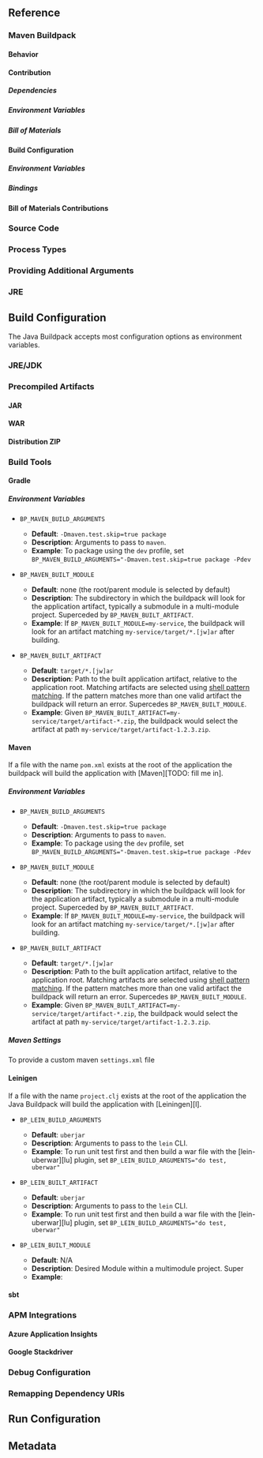 ## Reference
### Maven Buildpack
#### Behavior
#### Contribution
##### Dependencies
##### Environment Variables
##### Bill of Materials
#### Build Configuration
##### Environment Variables
##### Bindings
#### Bill of Materials Contributions





### Source Code

### Process Types


### Providing Additional Arguments

### JRE

## Build Configuration

The Java Buildpack accepts most configuration options as environment variables.

### JRE/JDK
### Precompiled Artifacts

#### JAR

#### WAR

#### Distribution ZIP

### Build Tools

#### Gradle

##### Environment Variables
* `BP_MAVEN_BUILD_ARGUMENTS`
    * **Default**: `-Dmaven.test.skip=true package`
    * **Description**: Arguments to pass to `maven`.
    * **Example**: To package using the `dev` profile, set `BP_MAVEN_BUILD_ARGUMENTS="-Dmaven.test.skip=true package -Pdev`
    
* `BP_MAVEN_BUILT_MODULE`
    * **Default**: none (the root/parent module is selected by default)
    * **Description**: The subdirectory in which the buildpack will look for the application artifact, typically a submodule in a multi-module project. Superceded by `BP_MAVEN_BUILT_ARTIFACT`.
    * **Example**: If `BP_MAVEN_BUILT_MODULE=my-service`, the buildpack will look for an artifact matching `my-service/target/*.[jw]ar` after building.
    
* `BP_MAVEN_BUILT_ARTIFACT`
    * **Default**: `target/*.[jw]ar`
    * **Description**: Path to the built application artifact, relative to the application root. Matching artifacts are selected using [shell pattern matching](https://www.gnu.org/software/bash/manual/html_node/Pattern-Matching.html#Pattern-Matching). If the pattern matches more than one valid artifact the buildpack will return an error. Supercedes `BP_MAVEN_BUILT_MODULE`.
    * **Example**: Given `BP_MAVEN_BUILT_ARTIFACT=my-service/target/artifact-*.zip`, the buildpack would select the artifact at path `my-service/target/artifact-1.2.3.zip`.
    
#### Maven
If a file with the name `pom.xml` exists at the root of the application the buildpack will build the application with [Maven][TODO: fill me in].

##### Environment Variables
* `BP_MAVEN_BUILD_ARGUMENTS`
    * **Default**: `-Dmaven.test.skip=true package`
    * **Description**: Arguments to pass to `maven`.
    * **Example**: To package using the `dev` profile, set `BP_MAVEN_BUILD_ARGUMENTS="-Dmaven.test.skip=true package -Pdev`
    
* `BP_MAVEN_BUILT_MODULE`
    * **Default**: none (the root/parent module is selected by default)
    * **Description**: The subdirectory in which the buildpack will look for the application artifact, typically a submodule in a multi-module project. Superceded by `BP_MAVEN_BUILT_ARTIFACT`.
    * **Example**: If `BP_MAVEN_BUILT_MODULE=my-service`, the buildpack will look for an artifact matching `my-service/target/*.[jw]ar` after building.
    
* `BP_MAVEN_BUILT_ARTIFACT`
    * **Default**: `target/*.[jw]ar`
    * **Description**: Path to the built application artifact, relative to the application root. Matching artifacts are selected using [shell pattern matching](https://www.gnu.org/software/bash/manual/html_node/Pattern-Matching.html#Pattern-Matching). If the pattern matches more than one valid artifact the buildpack will return an error. Supercedes `BP_MAVEN_BUILT_MODULE`.
    * **Example**: Given `BP_MAVEN_BUILT_ARTIFACT=my-service/target/artifact-*.zip`, the buildpack would select the artifact at path `my-service/target/artifact-1.2.3.zip`.
    
##### Maven Settings

To provide a custom maven `settings.xml` file


#### Leinigen
If a file with the name `project.clj` exists at the root of the application the Java Buildpack will build the application with [Leiningen][l].

* `BP_LEIN_BUILD_ARGUMENTS`
    * **Default**: `uberjar`
    * **Description**: Arguments to pass to the `lein` CLI.
    * **Example**: To run unit test first and then build a war file with the [lein-uberwar][lu] plugin, set `BP_LEIN_BUILD_ARGUMENTS="do test, uberwar"`

* `BP_LEIN_BUILT_ARTIFACT`
    * **Default**: `uberjar`
    * **Description**: Arguments to pass to the `lein` CLI.
    * **Example**: To run unit test first and then build a war file with the [lein-uberwar][lu] plugin, set `BP_LEIN_BUILD_ARGUMENTS="do test, uberwar"`

* `BP_LEIN_BUILT_MODULE`
    * **Default**: N/A
    * **Description**: Desired Module within a multimodule project. Super
    * **Example**:
    
 

#### sbt

### APM Integrations

#### Azure Application Insights

#### Google Stackdriver

### Debug Configuration

### Remapping Dependency URIs

## Run Configuration

## Metadata